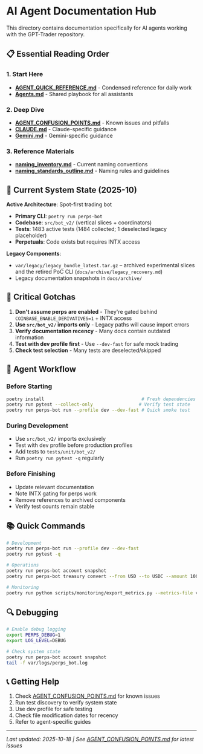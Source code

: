 # AI Agent Documentation Hub

This directory contains documentation specifically for AI agents working with the GPT-Trader repository.

## 📋 Essential Reading Order

### 1. Start Here
- **[AGENT_QUICK_REFERENCE.md](../AGENT_QUICK_REFERENCE.md)** - Condensed reference for daily work
- **[Agents.md](Agents.md)** - Shared playbook for all assistants

### 2. Deep Dive
- **[AGENT_CONFUSION_POINTS.md](../AGENT_CONFUSION_POINTS.md)** - Known issues and pitfalls
- **[CLAUDE.md](CLAUDE.md)** - Claude-specific guidance
- **[Gemini.md](Gemini.md)** - Gemini-specific guidance

### 3. Reference Materials
- **[naming_inventory.md](naming_inventory.md)** - Current naming conventions
- **[naming_standards_outline.md](naming_standards_outline.md)** - Naming rules and guidelines

## 🎯 Current System State (2025-10)

**Active Architecture**: Spot-first trading bot
- **Primary CLI**: `poetry run perps-bot`
- **Codebase**: `src/bot_v2/` (vertical slices + coordinators)
- **Tests**: 1483 active tests (1484 collected; 1 deselected legacy placeholder)
- **Perpetuals**: Code exists but requires INTX access

**Legacy Components**:
- `var/legacy/legacy_bundle_latest.tar.gz` – archived experimental slices and the retired PoC CLI (`docs/archive/legacy_recovery.md`)
- Legacy documentation snapshots in `docs/archive/`

## 🚨 Critical Gotchas

1. **Don't assume perps are enabled** - They're gated behind `COINBASE_ENABLE_DERIVATIVES=1` + INTX access
2. **Use `src/bot_v2/` imports only** - Legacy paths will cause import errors
3. **Verify documentation recency** - Many docs contain outdated information
4. **Test with dev profile first** - Use `--dev-fast` for safe mock trading
5. **Check test selection** - Many tests are deselected/skipped

## 🔄 Agent Workflow

### Before Starting
```bash
poetry install                                    # Fresh dependencies
poetry run pytest --collect-only                 # Verify test state
poetry run perps-bot run --profile dev --dev-fast # Quick smoke test
```

### During Development
- Use `src/bot_v2/` imports exclusively
- Test with dev profile before production profiles
- Add tests to `tests/unit/bot_v2/`
- Run `poetry run pytest -q` regularly

### Before Finishing
- Update relevant documentation
- Note INTX gating for perps work
- Remove references to archived components
- Verify test counts remain stable

## 📚 Quick Commands

```bash
# Development
poetry run perps-bot run --profile dev --dev-fast
poetry run pytest -q

# Operations
poetry run perps-bot account snapshot
poetry run perps-bot treasury convert --from USD --to USDC --amount 1000

# Monitoring
poetry run python scripts/monitoring/export_metrics.py --metrics-file var/data/perps_bot/prod/metrics.json
```

## 🔍 Debugging

```bash
# Enable debug logging
export PERPS_DEBUG=1
export LOG_LEVEL=DEBUG

# Check system state
poetry run perps-bot account snapshot
tail -f var/logs/perps_bot.log
```

## 📞 Getting Help

1. Check [AGENT_CONFUSION_POINTS.md](../AGENT_CONFUSION_POINTS.md) for known issues
2. Run test discovery to verify system state
3. Use dev profile for safe testing
4. Check file modification dates for recency
5. Refer to agent-specific guides

---

*Last updated: 2025-10-18 | See [AGENT_CONFUSION_POINTS.md](../AGENT_CONFUSION_POINTS.md) for latest issues*
